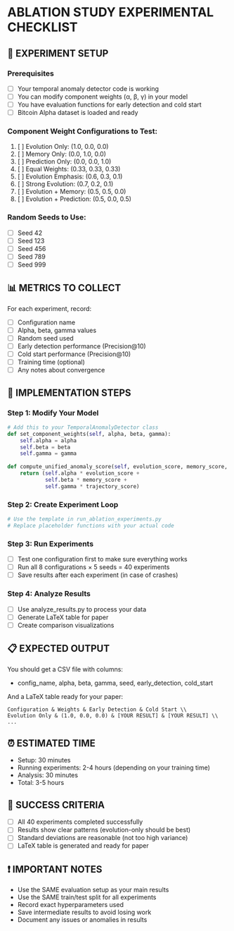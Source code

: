 # ABLATION STUDY EXPERIMENTAL CHECKLIST

## 🔬 EXPERIMENT SETUP

### Prerequisites
- [ ] Your temporal anomaly detector code is working
- [ ] You can modify component weights (α, β, γ) in your model
- [ ] You have evaluation functions for early detection and cold start
- [ ] Bitcoin Alpha dataset is loaded and ready

### Component Weight Configurations to Test:
1. [ ] Evolution Only: (1.0, 0.0, 0.0)
2. [ ] Memory Only: (0.0, 1.0, 0.0)  
3. [ ] Prediction Only: (0.0, 0.0, 1.0)
4. [ ] Equal Weights: (0.33, 0.33, 0.33)
5. [ ] Evolution Emphasis: (0.6, 0.3, 0.1)
6. [ ] Strong Evolution: (0.7, 0.2, 0.1)
7. [ ] Evolution + Memory: (0.5, 0.5, 0.0)
8. [ ] Evolution + Prediction: (0.5, 0.0, 0.5)

### Random Seeds to Use:
- [ ] Seed 42
- [ ] Seed 123
- [ ] Seed 456
- [ ] Seed 789
- [ ] Seed 999

## 📊 METRICS TO COLLECT

For each experiment, record:
- [ ] Configuration name
- [ ] Alpha, beta, gamma values
- [ ] Random seed used
- [ ] Early detection performance (Precision@10)
- [ ] Cold start performance (Precision@10)
- [ ] Training time (optional)
- [ ] Any notes about convergence

## 🔧 IMPLEMENTATION STEPS

### Step 1: Modify Your Model
```python
# Add this to your TemporalAnomalyDetector class
def set_component_weights(self, alpha, beta, gamma):
    self.alpha = alpha
    self.beta = beta  
    self.gamma = gamma
    
def compute_unified_anomaly_score(self, evolution_score, memory_score, trajectory_score):
    return (self.alpha * evolution_score + 
            self.beta * memory_score + 
            self.gamma * trajectory_score)
```

### Step 2: Create Experiment Loop
```python
# Use the template in run_ablation_experiments.py
# Replace placeholder functions with your actual code
```

### Step 3: Run Experiments
- [ ] Test one configuration first to make sure everything works
- [ ] Run all 8 configurations × 5 seeds = 40 experiments
- [ ] Save results after each experiment (in case of crashes)

### Step 4: Analyze Results
- [ ] Use analyze_results.py to process your data
- [ ] Generate LaTeX table for paper
- [ ] Create comparison visualizations

## 📋 EXPECTED OUTPUT

You should get a CSV file with columns:
- config_name, alpha, beta, gamma, seed, early_detection, cold_start

And a LaTeX table ready for your paper:
```
Configuration & Weights & Early Detection & Cold Start \\
Evolution Only & (1.0, 0.0, 0.0) & [YOUR RESULT] & [YOUR RESULT] \\
...
```

## ⏰ ESTIMATED TIME

- Setup: 30 minutes
- Running experiments: 2-4 hours (depending on your training time)
- Analysis: 30 minutes
- Total: 3-5 hours

## 🎯 SUCCESS CRITERIA

- [ ] All 40 experiments completed successfully
- [ ] Results show clear patterns (evolution-only should be best)
- [ ] Standard deviations are reasonable (not too high variance)
- [ ] LaTeX table is generated and ready for paper

## ❗ IMPORTANT NOTES

- Use the SAME evaluation setup as your main results
- Use the SAME train/test split for all experiments
- Record exact hyperparameters used
- Save intermediate results to avoid losing work
- Document any issues or anomalies in results

